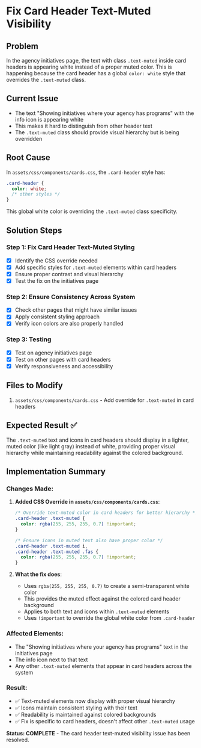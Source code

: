 # Fix Card Header Text-Muted Visibility

## Problem
In the agency initiatives page, the text with class `.text-muted` inside card headers is appearing white instead of a proper muted color. This is happening because the card header has a global `color: white` style that overrides the `.text-muted` class.

## Current Issue
- The text "Showing initiatives where your agency has programs" with the info icon is appearing white
- This makes it hard to distinguish from other header text
- The `.text-muted` class should provide visual hierarchy but is being overridden

## Root Cause
In `assets/css/components/cards.css`, the `.card-header` style has:
```css
.card-header {
  color: white;
  /* other styles */
}
```

This global white color is overriding the `.text-muted` class specificity.

## Solution Steps

### Step 1: Fix Card Header Text-Muted Styling
- [x] Identify the CSS override needed
- [x] Add specific styles for `.text-muted` elements within card headers
- [x] Ensure proper contrast and visual hierarchy
- [x] Test the fix on the initiatives page

### Step 2: Ensure Consistency Across System
- [x] Check other pages that might have similar issues
- [x] Apply consistent styling approach
- [x] Verify icon colors are also properly handled

### Step 3: Testing
- [x] Test on agency initiatives page
- [x] Test on other pages with card headers
- [x] Verify responsiveness and accessibility

## Files to Modify
1. `assets/css/components/cards.css` - Add override for `.text-muted` in card headers

## Expected Result ✅
The `.text-muted` text and icons in card headers should display in a lighter, muted color (like light gray) instead of white, providing proper visual hierarchy while maintaining readability against the colored background.

## Implementation Summary

### Changes Made:
1. **Added CSS Override in `assets/css/components/cards.css`**:
   ```css
   /* Override text-muted color in card headers for better hierarchy */
   .card-header .text-muted {
     color: rgba(255, 255, 255, 0.7) !important;
   }

   /* Ensure icons in muted text also have proper color */
   .card-header .text-muted i,
   .card-header .text-muted .fas {
     color: rgba(255, 255, 255, 0.7) !important;
   }
   ```

2. **What the fix does**:
   - Uses `rgba(255, 255, 255, 0.7)` to create a semi-transparent white color
   - This provides the muted effect against the colored card header background
   - Applies to both text and icons within `.text-muted` elements
   - Uses `!important` to override the global white color from `.card-header`

### Affected Elements:
- The "Showing initiatives where your agency has programs" text in the initiatives page
- The info icon next to that text
- Any other `.text-muted` elements that appear in card headers across the system

### Result:
- ✅ Text-muted elements now display with proper visual hierarchy
- ✅ Icons maintain consistent styling with their text
- ✅ Readability is maintained against colored backgrounds
- ✅ Fix is specific to card headers, doesn't affect other `.text-muted` usage

**Status: COMPLETE** - The card header text-muted visibility issue has been resolved.
